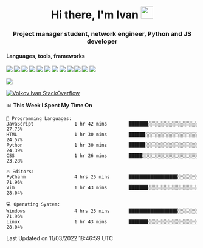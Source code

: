 <h1 align="center">Hi there, I'm Ivan <img src="https://github.com/blackcater/blackcater/blob/main/images/Hi.gif" height="32"></h1>
<h3 align="center">Project manager student, network engineer, Python and JS developer</h3>

<h4>Languages, tools, frameworks</h5>
<p float="left">
<img src="https://img.shields.io/badge/python-3670A0?style=for-the-badge&logo=python&logoColor=ffdd54">
<img src="https://img.shields.io/badge/django-%23092E20.svg?style=for-the-badge&logo=django&logoColor=white">
<img src="https://img.shields.io/badge/postgres-%23316192.svg?style=for-the-badge&logo=postgresql&logoColor=white">
<img src="https://img.shields.io/badge/pycharm-143?style=for-the-badge&logo=pycharm&logoColor=black&color=black&labelColor=green">
<img src="https://img.shields.io/badge/VIM-%2311AB00.svg?style=for-the-badge&logo=vim&logoColor=white">
<img src="https://img.shields.io/badge/Debian-D70A53?style=for-the-badge&logo=debian&logoColor=white">
<img src="https://img.shields.io/badge/Fedora-294172?style=for-the-badge&logo=fedora&logoColor=white">
<img src="https://img.shields.io/badge/mac%20os-000000?style=for-the-badge&logo=macos&logoColor=F0F0F0">
<img src="https://img.shields.io/badge/jira-%230A0FFF.svg?style=for-the-badge&logo=jira&logoColor=white">
<img src="https://img.shields.io/badge/Notion-%23000000.svg?style=for-the-badge&logo=notion&logoColor=white">
<img src="https://img.shields.io/badge/nginx-%23009639.svg?style=for-the-badge&logo=nginx&logoColor=white">
<img src="ttps://img.shields.io/badge/git-%23F05033.svg?style=for-the-badge&logo=git&logoColor=white">
 </p>
 <img src="https://www.codewars.com/users/1interceptor3/badges/large">
 
 [![Volkov Ivan StackOverflow](https://github-readme-stackoverflow.vercel.app/?userID=18140559&layout=compact&theme=dark)](https://stackoverflow.com/users/18140559/volkov-ivan)

<!--START_SECTION:waka-->
📊 **This Week I Spent My Time On** 

```text
💬 Programming Languages: 
JavaScript               1 hr 42 mins        ███████░░░░░░░░░░░░░░░░░░   27.75% 
HTML                     1 hr 30 mins        ██████░░░░░░░░░░░░░░░░░░░   24.57% 
Python                   1 hr 30 mins        ██████░░░░░░░░░░░░░░░░░░░   24.39% 
CSS                      1 hr 26 mins        █████░░░░░░░░░░░░░░░░░░░░   23.28%

🔥 Editors: 
PyCharm                  4 hrs 25 mins       ██████████████████░░░░░░░   71.96% 
Vim                      1 hr 43 mins        ███████░░░░░░░░░░░░░░░░░░   28.04%

💻 Operating System: 
Windows                  4 hrs 25 mins       ██████████████████░░░░░░░   71.96% 
Linux                    1 hr 43 mins        ███████░░░░░░░░░░░░░░░░░░   28.04%

```


 Last Updated on 11/03/2022 18:46:59 UTC
<!--END_SECTION:waka-->

